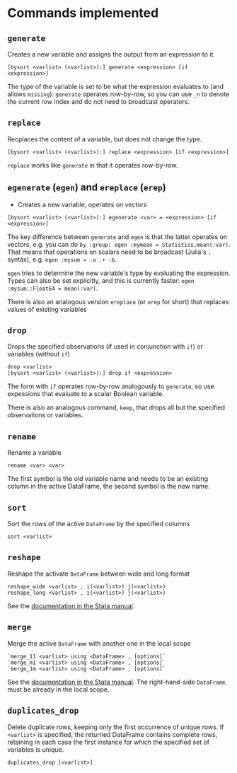 # Commands implemented

## `generate`
Creates a new variable and assigns the output from an expression to it.
```
[bysort <varlist> (<varlist>):] generate <expression> [if <expression>]
```
The type of the variable is set to be what the expression evaluates to (and allows `missing`). `generate` operates row-by-row, so you can use `_n` to denote the current row index and do not need to broadcast operators.

## `replace`
Recplaces the content of a variable, but does not change the type.
```
[bysort <varlist> (<varlist>):] replace <expression> [if <expression>]
```
`replace` works like `generate` in that it operates row-by-row.

## `egenerate` (`egen`) and `ereplace` (`erep`)
- Creates a new variable, operates on vectors
```
[bysort <varlist> (<varlist>):] egenerate <var> = <expression> [if <expression>]
```
The key difference between `generate` and `egen` is that the latter operates on vectors, e.g. you can do `by :group: egen :mymean = Statistics.mean(:var)`. That means that operations on scalars need to be broadcast (Julia's `.` syntax), e.g. `egen :mysum = :a .+ :b`.

`egen` tries to determine the new variable's type by evaluating the expression. Types can also be set explicitly, and this is currently faster: `egen :mysum::Float64 = mean(:var)`.

There is also an analogous version `ereplace` (or `erep` for short) that replaces values of existing variables

## `drop`
Drops the specified observations (if used in conjunction with `if`) or variables (without `if`)
```
drop <varlist>
[bysort <varlist> (<varlist>):] drop if <expression>
```
The form with `if` operates row-by-row analogously to `generate`, so use expessions that evaluate to a scalar Boolean variable.

There is also an analogous command, `keep`, that drops all but the specified observations or variables.

## `rename`
Rename a variable
```
rename <var> <var>
```
The first symbol is the old variable name and needs to be an existing column in the active DataFrame, the second symbol is the new name.

## `sort`
Sort the rows of the active `DataFrame` by the specified columns
```
sort <varlist>
```

## `reshape`
Reshape the activate `DataFrame` between wide and long format
```
reshape_wide <varlist> , i(<varlist>) j(<varlist>)
reshape_long <varlist> , i(<varlist>) j(<varlist>)
```
See the [documentation in the Stata manual](https://www.stata.com/manuals13/dreshape.pdf).

## `merge`
Merge the active `DataFrame` with another one in the local scope
```
`merge_11 <varlist> using <DataFrame> , [options]`
`merge_m1 <varlist> using <DataFrame> , [options]`
`merge_1m <varlist> using <DataFrame> , [options]`
```
See the [documentation in the Stata manual](https://www.stata.com/manuals13/dmerge.pdf). The right-hand-side `DataFrame` must be already in the local scope.

## `duplicates_drop`
Delete duplicate rows, keeping only the first occurrence of unique rows. If `<varlist>` is specified, the returned DataFrame contains complete rows, retaining in each case the first instance for which the specified set of variables is unique.
```
duplicates_drop [<varlist>]
```